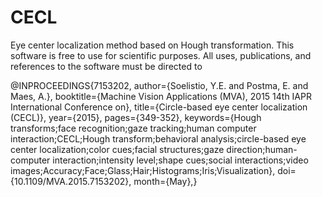 # CECL
Eye center localization method based on Hough transformation.  This software is free to use for scientific purposes.  All uses, publications, and references to the software must be directed to 

@INPROCEEDINGS{7153202, 
author={Soelistio, Y.E. and Postma, E. and Maes, A.}, 
booktitle={Machine Vision Applications (MVA), 2015 14th IAPR International Conference on}, 
title={Circle-based eye center localization (CECL)}, 
year={2015}, 
pages={349-352}, 
keywords={Hough transforms;face recognition;gaze tracking;human computer interaction;CECL;Hough transform;behavioral analysis;circle-based eye center localization;color cues;facial structures;gaze direction;human-computer interaction;intensity level;shape cues;social interactions;video images;Accuracy;Face;Glass;Hair;Histograms;Iris;Visualization}, 
doi={10.1109/MVA.2015.7153202}, 
month={May},}
